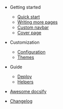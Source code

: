 - Getting started

  - [Quick start](# "Este é um exemplo de título/tag gerado quando clicar neste item.")
  - [Writing more pages](more-pages.md)
  - [Custom navbar](custom-navbar.md)
  - [Cover page](cover.md)

- Customization

  - [Configuration](configuration.md)
  - [Themes](themes.md)

- Guide

  - [Deploy](deploy.md)
  - [Helpers](helpers.md)

- [Awesome docsify](awesome.md)
- [Changelog](changelog.md)